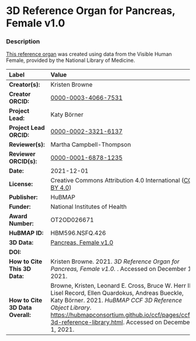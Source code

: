 # 3D Reference Organ for Pancreas, Female v1.0

### Description
[This reference organ](https://hubmapconsortium.github.io/ccf/pages/ccf-3d-reference-library.html) was created using data from the Visible Human Female, provided by the National Library of Medicine.

| Label | Value |
| :------------- |:-------------|
| **Creator(s):** | Kristen Browne |
| **Creator ORCID:** | [0000-0003-4066-7531](https://orcid.org/0000-0003-4066-7531) |
| **Project Lead:** | Katy B&ouml;rner |
| **Project Lead ORCID:** | [0000-0002-3321-6137](https://orcid.org/0000-0002-3321-6137) |
| **Reviewer(s):** | Martha Campbell-Thompson | 
| **Reviewer ORCID(s):** |[0000-0001-6878-1235](https://doi.org/10.5072/0000-0001-6878-1235) |
| **Date:** | 2021-12-01 |
| **License:** | Creative Commons Attribution 4.0 International ([CC BY 4.0](https://creativecommons.org/licenses/by/4.0/)) |
| **Publisher:** | HuBMAP |
| **Funder:** | National Institutes of Health |
| **Award Number:** | OT2OD026671 |
| **HuBMAP ID:** | HBM596.NSFQ.426 |
| **3D Data:** | [Pancreas, Female v1.0](https://hubmapconsortium.github.io/ccf-releases/v1.1/models/VH_F_Pancreas.glb) |
| **DOI:** | [](https://doi.org/10.48539/HBM596.NSFQ.426) |
| **How to Cite This 3D Data:** | Kristen Browne. 2021. *3D Reference Organ for Pancreas, Female v1.0.* [](https://doi.org/10.48539/HBM596.NSFQ.426). Accessed on December 1, 2021. |
| **How to Cite 3D Data Overall:** | Browne, Kristen, Leonard E. Cross, Bruce W. Herr II, Lisel Record, Ellen Quardokus, Andreas Bueckle, Katy B&ouml;rner. 2021. *HuBMAP CCF 3D Reference Object Library*. https://hubmapconsortium.github.io/ccf/pages/ccf-3d-reference-library.html. Accessed on December 1, 2021. |

